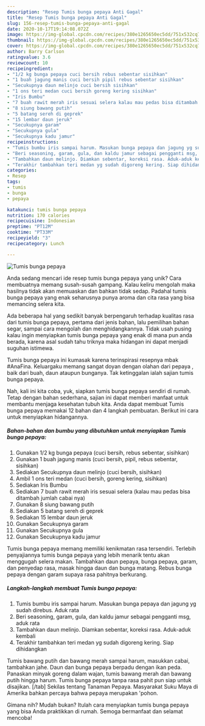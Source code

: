 ```yaml
---
description: "Resep Tumis bunga pepaya Anti Gagal"
title: "Resep Tumis bunga pepaya Anti Gagal"
slug: 156-resep-tumis-bunga-pepaya-anti-gagal
date: 2020-10-17T19:14:08.072Z
image: https://img-global.cpcdn.com/recipes/380e1265650ec5dd/751x532cq70/tumis-bunga-pepaya-foto-resep-utama.jpg
thumbnail: https://img-global.cpcdn.com/recipes/380e1265650ec5dd/751x532cq70/tumis-bunga-pepaya-foto-resep-utama.jpg
cover: https://img-global.cpcdn.com/recipes/380e1265650ec5dd/751x532cq70/tumis-bunga-pepaya-foto-resep-utama.jpg
author: Barry Carlson
ratingvalue: 3.6
reviewcount: 10
recipeingredient:
- "1/2 kg bunga pepaya cuci bersih rebus sebentar sisihkan"
- "1 buah jagung manis cuci bersih pipil rebus sebentar sisihkan"
- "Secukupnya daun melinjo cuci bersih sisihkan"
- "1 ons teri medan cuci bersih goreng kering sisihkan"
- "Iris Bumbu"
- "7 buah rawit merah iris sesuai selera kalau mau pedas bisa ditambah jumlah cabai nya"
- "8 siung bawang putih"
- "5 batang sereh di geprek"
- "15 lembar daun jeruk"
- "Secukupnya garam"
- "Secukupnya gula"
- "Secukupnya kadu jamur"
recipeinstructions:
- "Tumis bumbu iris sampai harum. Masukan bunga pepaya dan jagung yg sudah direbus. Aduk rata"
- "Beri seasoning, garam, gula, dan kaldu jamur sebagai pengganti msg, aduk rata"
- "Tambahkan daun melinjo. Diamkan sebentar, koreksi rasa. Aduk-aduk kembali"
- "Terakhir tambahkan teri medan yg sudah digoreng kering. Siap dihidangkan"
categories:
- Resep
tags:
- tumis
- bunga
- pepaya

katakunci: tumis bunga pepaya 
nutrition: 170 calories
recipecuisine: Indonesian
preptime: "PT12M"
cooktime: "PT33M"
recipeyield: "3"
recipecategory: Lunch

---
```



![Tumis bunga pepaya](https://img-global.cpcdn.com/recipes/380e1265650ec5dd/751x532cq70/tumis-bunga-pepaya-foto-resep-utama.jpg)

Anda sedang mencari ide resep tumis bunga pepaya yang unik? Cara membuatnya memang susah-susah gampang. Kalau keliru mengolah maka hasilnya tidak akan memuaskan dan bahkan tidak sedap. Padahal tumis bunga pepaya yang enak seharusnya punya aroma dan cita rasa yang bisa memancing selera kita.

Ada beberapa hal yang sedikit banyak berpengaruh terhadap kualitas rasa dari tumis bunga pepaya, pertama dari jenis bahan, lalu pemilihan bahan segar, sampai cara mengolah dan menghidangkannya. Tidak usah pusing kalau ingin menyiapkan tumis bunga pepaya yang enak di mana pun anda berada, karena asal sudah tahu triknya maka hidangan ini dapat menjadi suguhan istimewa.

Tumis bunga pepaya ini kumasak karena terinspirasi resepnya mbak #AnaFina. Keluargaku memang sangat doyan dengan olahan dari pepaya , baik dari buah, daun ataupun bunganya. Tak ketinggalan ialah sajian tumis bunga pepaya.


Nah, kali ini kita coba, yuk, siapkan tumis bunga pepaya sendiri di rumah. Tetap dengan bahan sederhana, sajian ini dapat memberi manfaat untuk membantu menjaga kesehatan tubuh kita. Anda dapat membuat Tumis bunga pepaya memakai 12 bahan dan 4 langkah pembuatan. Berikut ini cara untuk menyiapkan hidangannya.

<!--inarticleads1-->

##### Bahan-bahan dan bumbu yang dibutuhkan untuk menyiapkan Tumis bunga pepaya:

1. Gunakan 1/2 kg bunga pepaya (cuci bersih, rebus sebentar, sisihkan)
1. Gunakan 1 buah jagung manis (cuci bersih, pipil, rebus sebentar, sisihkan)
1. Sediakan Secukupnya daun melinjo (cuci bersih, sisihkan)
1. Ambil 1 ons teri medan (cuci bersih, goreng kering, sisihkan)
1. Sediakan Iris Bumbu
1. Sediakan 7 buah rawit merah iris sesuai selera (kalau mau pedas bisa ditambah jumlah cabai nya)
1. Gunakan 8 siung bawang putih
1. Sediakan 5 batang sereh di geprek
1. Sediakan 15 lembar daun jeruk
1. Gunakan Secukupnya garam
1. Gunakan Secukupnya gula
1. Gunakan Secukupnya kadu jamur


Tumis bunga pepaya memang memiliki kenikmatan rasa tersendiri. Terlebih penyajiannya tumis bunga pepaya yang lebih menarik tentu akan menggugah selera makan. Tambahkan daun pepaya, bunga pepaya, garam, dan penyedap rasa, masak hingga daun dan bunga matang. Rebus bunga pepaya dengan garam supaya rasa pahitnya berkurang. 

<!--inarticleads2-->

##### Langkah-langkah membuat Tumis bunga pepaya:

1. Tumis bumbu iris sampai harum. Masukan bunga pepaya dan jagung yg sudah direbus. Aduk rata
1. Beri seasoning, garam, gula, dan kaldu jamur sebagai pengganti msg, aduk rata
1. Tambahkan daun melinjo. Diamkan sebentar, koreksi rasa. Aduk-aduk kembali
1. Terakhir tambahkan teri medan yg sudah digoreng kering. Siap dihidangkan


Tumis bawang putih dan bawang merah sampai harum, masukkan cabai, tambahkan jahe. Daun dan bunga pepaya berpadu dengan ikan peda. Panaskan minyak goreng dalam wajan, tumis bawang merah dan bawang putih hingga harum. Tumis bunga pepaya tanpa rasa pahit pun siap untuk disajikan. [/tab] Sekilas tentang Tanaman Pepaya. Masyarakat Suku Maya di Amerika bahkan percaya bahwa pepaya merupakan &#39;pohon. 

Gimana nih? Mudah bukan? Itulah cara menyiapkan tumis bunga pepaya yang bisa Anda praktikkan di rumah. Semoga bermanfaat dan selamat mencoba!
